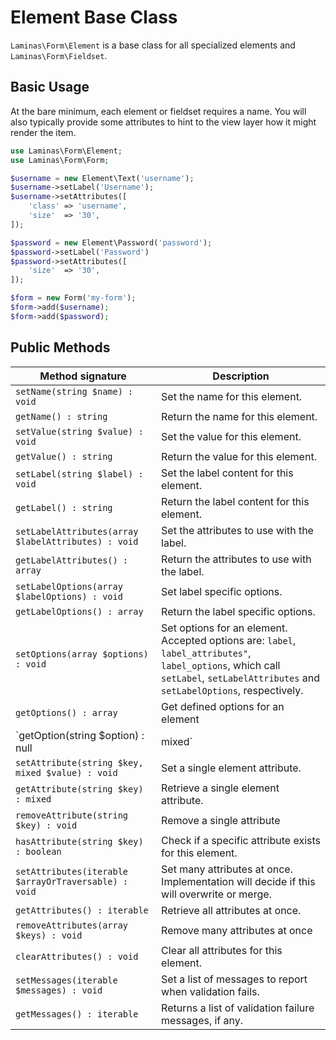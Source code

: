 # Element Base Class

`Laminas\Form\Element` is a base class for all specialized elements and
`Laminas\Form\Fieldset`.

## Basic Usage

At the bare minimum, each element or fieldset requires a name. You will also
typically provide some attributes to hint to the view layer how it might render
the item.

```php
use Laminas\Form\Element;
use Laminas\Form\Form;

$username = new Element\Text('username');
$username->setLabel('Username');
$username->setAttributes([
    'class' => 'username',
    'size'  => '30',
]);

$password = new Element\Password('password');
$password->setLabel('Password')
$password->setAttributes([
    'size'  => '30',
]);

$form = new Form('my-form');
$form->add($username);
$form->add($password);
```

## Public Methods

Method signature                                    | Description
--------------------------------------------------- | -----------
`setName(string $name) : void`                      | Set the name for this element.
`getName() : string`                                | Return the name for this element.
`setValue(string $value) : void`                    | Set the value for this element.
`getValue() : string`                               | Return the value for this element.
`setLabel(string $label) : void`                    | Set the label content for this element.
`getLabel() : string`                               | Return the label content for this element.
`setLabelAttributes(array $labelAttributes) : void` | Set the attributes to use with the label.
`getLabelAttributes() : array`                      | Return the attributes to use with the label.
`setLabelOptions(array $labelOptions) : void`       | Set label specific options.
`getLabelOptions() : array`                         | Return the label specific options.
`setOptions(array $options) : void`                 | Set options for an element. Accepted options are: ``label``, ``label_attributes"``, ``label_options``, which call ``setLabel``, ``setLabelAttributes`` and ``setLabelOptions``, respectively.
`getOptions() : array`                              | Get defined options for an element
`getOption(string $option) : null|mixed`            | Return the specified option, if defined. If it's not defined, returns null.
`setAttribute(string $key, mixed $value) : void`    | Set a single element attribute.
`getAttribute(string $key) : mixed`                 | Retrieve a single element attribute.
`removeAttribute(string $key) : void`               | Remove a single attribute
`hasAttribute(string $key) : boolean`               | Check if a specific attribute exists for this element.
`setAttributes(iterable $arrayOrTraversable) : void` | Set many attributes at once. Implementation will decide if this will overwrite or merge.
`getAttributes() : iterable`                        | Retrieve all attributes at once.
`removeAttributes(array $keys) : void`              | Remove many attributes at once
`clearAttributes() : void`                          | Clear all attributes for this element.
`setMessages(iterable $messages) : void`            | Set a list of messages to report when validation fails.
`getMessages() : iterable`                          | Returns a list of validation failure messages, if any.
